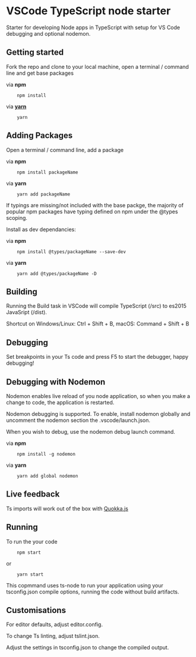 # VSCode TypeScript node starter
Starter for developing Node apps in TypeScript with setup for VS Code debugging and optional nodemon.

## Getting started

Fork the repo and clone to your local machine, open a terminal / command line and get base packages

via **npm**
```
    npm install
```

via **[yarn](https://yarnpkg.com)**
```
    yarn
```

## Adding Packages

Open a terminal / command line, add a package

via **npm**
```
    npm install packageName
```

via **yarn**
```
    yarn add packageName
```


If typings are missing/not included with the base packge, the majority of popular npm packages have typing defined on npm under the @types scoping.

Install as dev dependancies:

via **npm**
```
    npm install @types/packageName --save-dev
```

via **yarn**
```
    yarn add @types/packageName -D
```


## Building

Running the Build task in VSCode will compile TypeScript (/src) to es2015 JavaSript (/dist).

Shortcut on Windows/Linux: Ctrl + Shift + B, macOS: Command + Shift + B


## Debugging

Set breakpoints in your Ts code and press F5 to start the debugger, happy debugging!


## Debugging with Nodemon

Nodemon enables live reload of you node application, so when you make a change to code,
the application is restarted.

Nodemon debugging is supported. To enable, install nodemon globally
and uncomment the nodemon section the .vscode/launch.json.

When you wish to debug, use the nodemon debug launch command.

via **npm**
```
    npm install -g nodemon
```

via **yarn**
```
    yarn add global nodemon
```


## Live feedback

Ts imports will work out of the box with [Quokka.js](https://quokkajs.com)

## Running

To run the your code

```
    npm start
```

or
```
    yarn start
```

This copmmand uses ts-node to run your application using your tsconfig.json compile options, running the code without build artifacts.

## Customisations

For editor defaults, adjust editor.config.

To change Ts linting, adjust tslint.json.

Adjust the settings in tsconfig.json to change the compiled output.

